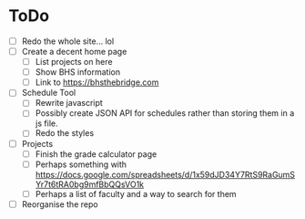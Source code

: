 # ToDo

- [ ] Redo the whole site... lol
- [ ] Create a decent home page
  - [ ] List projects on here
  - [ ] Show BHS information
  - [ ] Link to <https://bhsthebridge.com>
- [ ] Schedule Tool
  - [ ] Rewrite javascript
  - [ ] Possibly create JSON API for schedules rather than storing them in a js file.
  - [ ] Redo the styles
- [ ] Projects
  - [ ] Finish the grade calculator page
  - [ ] Perhaps something with <https://docs.google.com/spreadsheets/d/1x59dJD34Y7RtS9RaGumSYr7t6tRA0bg9mfBbQQsVO1k>
  - [ ] Perhaps a list of faculty and a way to search for them
- [ ] Reorganise the repo
